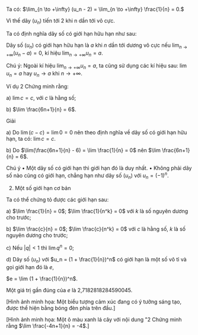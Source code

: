 Ta có: $\lim_{n \to +\infty} (u_n - 2) = \lim_{n \to +\infty} \frac{1}{n} = 0.$

Vì thế dãy $(u_n)$ tiến tới 2 khi n dần tới vô cực.

Ta có định nghĩa dãy số có giới hạn hữu hạn như sau:

Dãy số $(u_n)$ có giới hạn hữu hạn là $a$ khi $n$ dần tới dương vô cực nếu $\lim_{n \to +\infty} (u_n - a) = 0$, kí hiệu $\lim_{n \to +\infty} u_n = a$.

Chú ý: Ngoài kí hiệu $\lim_{n \to +\infty} u_n = a$, ta cũng sử dụng các kí hiệu sau: $\lim u_n = a$ hay $u_n \to a$ khi $n \to +\infty$.

Ví dụ 2 Chứng minh rằng:

a) $\lim c = c$, với $c$ là hằng số;

b) $\lim \frac{6n+1}{n} = 6$.

Giải

a) Do $\lim(c - c) = \lim 0 = 0$ nên theo định nghĩa về dãy số có giới hạn hữu hạn, ta có: $\lim c = c$.

b) Do $\lim(\frac{6n+1}{n} - 6) = \lim \frac{1}{n} = 0$ nên $\lim \frac{6n+1}{n} = 6$.

Chú ý
• Một dãy số có giới hạn thì giới hạn đó là duy nhất.
• Không phải dãy số nào cũng có giới hạn, chẳng hạn như dãy số $(u_n)$ với $u_n = (-1)^n$.

2. Một số giới hạn cơ bản

Ta có thể chứng tỏ được các giới hạn sau:

a) $\lim \frac{1}{n} = 0$; $\lim \frac{1}{n^k} = 0$ với $k$ là số nguyên dương cho trước;

b) $\lim \frac{c}{n} = 0$; $\lim \frac{c}{n^k} = 0$ với $c$ là hằng số, $k$ là số nguyên dương cho trước;

c) Nếu $|q| < 1$ thì $\lim q^n = 0$;

d) Dãy số $(u_n)$ với $u_n = (1 + \frac{1}{n})^n$ có giới hạn là một số vô tỉ và gọi giới hạn đó là $e$,

$e = \lim (1 + \frac{1}{n})^n$.

Một giá trị gần đúng của $e$ là 2,7182818284590045.

[Hình ảnh minh họa: Một biểu tượng cảm xúc đang có ý tưởng sáng tạo, được thể hiện bằng bóng đèn phía trên đầu.]

[Hình ảnh minh họa: Một ô màu xanh lá cây với nội dung "2 Chứng minh rằng $\lim \frac{-4n+1}{n} = -4$.]